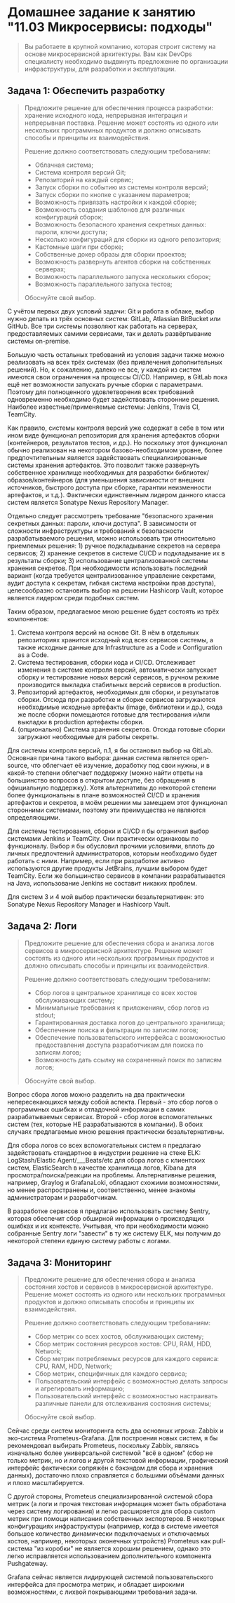 # Домашнее задание к занятию "11.03 Микросервисы: подходы"

> Вы работаете в крупной компанию, которая строит систему на основе микросервисной архитектуры.
> Вам как DevOps специалисту необходимо выдвинуть предложение по организации инфраструктуры, для разработки и эксплуатации.

## Задача 1: Обеспечить разработку

> Предложите решение для обеспечения процесса разработки: хранение исходного кода, непрерывная интеграция и непрерывная поставка. 
> Решение может состоять из одного или нескольких программных продуктов и должно описывать способы и принципы их взаимодействия.
> 
> Решение должно соответствовать следующим требованиям:
> - Облачная система;
> - Система контроля версий Git;
> - Репозиторий на каждый сервис;
> - Запуск сборки по событию из системы контроля версий;
> - Запуск сборки по кнопке с указанием параметров;
> - Возможность привязать настройки к каждой сборке;
> - Возможность создания шаблонов для различных конфигураций сборок;
> - Возможность безопасного хранения секретных данных: пароли, ключи доступа;
> - Несколько конфигураций для сборки из одного репозитория;
> - Кастомные шаги при сборке;
> - Собственные докер образы для сборки проектов;
> - Возможность развернуть агентов сборки на собственных серверах;
> - Возможность параллельного запуска нескольких сборок;
> - Возможность параллельного запуска тестов;
> 
> Обоснуйте свой выбор.

С учётом первых двух условий задачи: Git и работа в облаке, выбор нужно делать из трёх основных систем: GitLab, Atlassian BitBucket или GitHub. Все три системы позволяют как работать на серверах, предоставляемых самими сервисами, так и делать развёртывание системы on-premise.

Большую часть остальных требований из условия задачи также можно реализовать на всех трёх системах (без привлечения дополнительных решений). Но, к сожалению, далеко не все, у каждой из систем имеются свои ограничения на процессы CI/CD. Например, в GitLab пока ещё нет возможности запускать ручные сборки с параметрами. Поэтому для полноценного удовлетворения всех требований одновременно необходимо будет задействовать сторонние решения. Наиболее известные/применяемые системы: Jenkins, Travis CI, TeamCity.

Как правило, системы контроля версий уже содержат в себе в том или ином виде функционал репозитория для хранения артефактов сборки (контейнеров, результатов тестов, и др.). Но поскольку этот функционал обычно реализован на некотором базово-необходимом уровне, более предпочтительным является задействовать специализированные системы хранения артефактов. Это позволит также развернуть собственное хранилище необходимых для разработки библиотек/образов/контейнеров (для уменьшения зависимости от внешних источников, быстрого доступа при сборке, гарантии неизменности артефактов, и т.д.). Фактически единственным лидером данного класса систем является Sonatype Nexus Repository Manager.

Отдельно следует рассмотреть требование "безопасного хранения секретных данных: пароли, ключи доступа". В зависимости от сложности инфраструктуры и требований к безопасности разрабатываемого решения, можно использовать три относительно приемлемых решения: 1) ручное подкладывание секретов на сервера сервисов; 2) хранение секретов в системе CI/CD и подкладывание их в результаты сборки; 3) использование централизованной системы хранения секретов. При необходимости использовать последний вариант (когда требуется централизованное управление секретами, аудит доступа к секретам, гибкая система настройки прав доступа), целесообразно остановить выбор на решении Hashicorp Vault, которое является лидером среди подобных систем.

Таким образом, предлагаемое мною решение будет состоять из трёх компонентов:

1. Система контроля версий на основе Git. В нём в отдельных репозиториях хранится исходный код всех сервисов системы, а также исходные данные для Infrastructure as a Code и Configuration as a Code.
2. Система тестирования, сборки кода и CI/CD. Отслеживает изменения в системе контроля версий, автоматически запускает сборку и тестирование новых версий сервисов, в ручном режиме производится выкладка стабильных версий сервисов в production.
3. Репозиторий артефактов, необходимых для сборки, и результатов сборки. Отсюда при разработке и сборке сервисов загружаются необходимые исходные артефакты (image, библиотеки и др.), сюда же после сборки помещаются готовые для тестирования и/или выкладки в production артефакты сборки.
4. (опционально) Система хранения секретов. Отсюда готовые сборки загружают необходимые для работы секреты.

Для системы контроля версий, п.1, я бы остановил выбор на GitLab. Основная причина такого выбора: данная система является open-source, что облегчает её изучение, доработку под свои нужны, и в какой-то степени облегчает поддержку (можно найти ответы на большинство вопросов в открытом доступе, без обращения в официальную поддержку). Хотя альтернативы до некоторой степени более функциональны в плане возможностей CI/CD и хранения артефактов и секретов, в моём решении мы замещаем этот функционал сторонними системами, поэтому эти преимущества не являются определяющими. 

Для системы тестирования, сборки и CI/CD я бы ограничил выбор системами Jenkins и TeamCity. Они практически одинаковы по функционалу. Выбор я бы обусловил прочими условиями, вплоть до личных предпочтений администраторов, которым необходимо будет работать с ними. Например, если при разработке активно используются другие продукты JetBrains, лучшим выбором будет TeamCity. Если же большинство сервисов в компании разрабатывается на Java, использование Jenkins не составит никаких проблем.

Для систем 3 и 4 мой выбор практически безальтернативен: это Sonatype Nexus Repository Manager и Hashicorp Vault.

## Задача 2: Логи

> Предложите решение для обеспечения сбора и анализа логов сервисов в микросервисной архитектуре.
> Решение может состоять из одного или нескольких программных продуктов и должно описывать способы и принципы их взаимодействия.
> 
> Решение должно соответствовать следующим требованиям:
> - Сбор логов в центральное хранилище со всех хостов обслуживающих систему;
> - Минимальные требования к приложениям, сбор логов из stdout;
> - Гарантированная доставка логов до центрального хранилища;
> - Обеспечение поиска и фильтрации по записям логов;
> - Обеспечение пользовательского интерфейса с возможностью предоставления доступа разработчикам для поиска по записям логов;
> - Возможность дать ссылку на сохраненный поиск по записям логов;
> 
> Обоснуйте свой выбор.

Вопрос сбора логов можно разделить на два практически непересекающихся между собой аспекта. Первый - это сбор логов о программных ошибках и отладочной информации в самих разрабатываемых сервисах. Второй - сбор логов вспомогательных систем (тех, которые НЕ разрабатываются в компании). В обоих случаях предлагаемые мною решения практически безальтернативны.

Для сбора логов со всех вспомогательных систем я предлагаю задействовать стандартное в индустрии решение на стеке ELK: LogStash/Elastic Agent/___Beats/etc для сбора логов с клиентских систем, ElasticSearch в качестве хранилища логов, Kibana для просмотра/поиска/реакции на проблемы. Альтернативные решения, например, Graylog и GrafanaLoki, обладают схожими возможностями, но менее распространены и, соответственно, менее знакомы администраторам и разработчикам.  

В разработке сервисов я предлагаю использовать систему Sentry, которая обеспечит сбор обширной информации о происходящих ошибках и их контексте. Учитывая, что при необходимости можно собранные Sentry логи "завести" в ту же систему ELK, мы получим до некоторой степени единую систему работы с логами.

## Задача 3: Мониторинг

> Предложите решение для обеспечения сбора и анализа состояния хостов и сервисов в микросервисной архитектуре.
> Решение может состоять из одного или нескольких программных продуктов и должно описывать способы и принципы их взаимодействия.
> 
> Решение должно соответствовать следующим требованиям:
> - Сбор метрик со всех хостов, обслуживающих систему;
> - Сбор метрик состояния ресурсов хостов: CPU, RAM, HDD, Network;
> - Сбор метрик потребляемых ресурсов для каждого сервиса: CPU, RAM, HDD, Network;
> - Сбор метрик, специфичных для каждого сервиса;
> - Пользовательский интерфейс с возможностью делать запросы и агрегировать информацию;
> - Пользовательский интерфейс с возможностью настраивать различные панели для отслеживания состояния системы;
> 
> Обоснуйте свой выбор.

Сейчас среди систем мониторинга есть два основных игрока: Zabbix и эко-система Prometeus-Grafana. Для построения новых систем, я бы рекомендовал выбирать Prometeus, поскольку Zabbix, являясь изначально более универсальной системой "всё в одном" (сбор не только метрик, но и логов и другой текстовой информации, графический интерфейс фактически сопряжён с бэкэндом для сбора и хранения данных), достаточно плохо справляется с большими объёмами данных и плохо масштабируется.

С другой стороны, Prometeus специализированной системой сбора метрик (а логи и прочая текстовая информация может быть обработана через систему логирования) и легко расширяется для сбора custom метрик при помощи написания собственных экспортеров. В некоторых конфигурациях инфраструктуры (например, когда в системе имеется большое количество динамически подключаемых и отключаемых хостов, например, некоторых оконечных устройств) Prometeus как pull-система "из коробки" не является хорошим решением, однако это легко исправляется использованием дополнительного компонента Pushgateway.

Grafana сейчас является лидирующей системой пользовательского интерфейса для просмотра метрик, и обладает широкими возможностями, с лихвой покрывающими требования задачи.